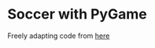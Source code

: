 # Soccer with PyGame

Freely adapting code from [here](http://www.cg.edu.mx/web/vj/M4_DesarrolloComponentes_2Ed.pdf) 
